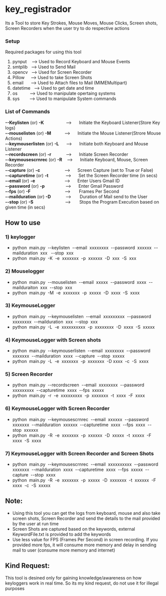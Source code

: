 # key_registrador
Its a Tool to store Key Strokes, Mouse Moves, Mouse Clicks, Screen shots, Screen Recorders when the user try to do respective actions
### Setup
Required packages for using this tool
1) pynput &nbsp;&nbsp; --> Used to Record Keyboard and Mouse Events
2) smtplib &nbsp;  --> Used to Send Mail
3) opencv&nbsp;&nbsp; --> Used for Screen Recorder
4) Pillow &nbsp; &nbsp; --> Used to take Screen Shots
5) email&nbsp; &nbsp; &nbsp; --> Used to Attach files to Mail (MIMEMultipart)
6) datetime&nbsp;&nbsp; --> Used to get date and time
7) os&nbsp; &nbsp; &nbsp; &nbsp; &nbsp;  --> Used to manipulate opertaing systems
8) sys&nbsp; &nbsp; &nbsp; &nbsp; --> Used to manipulate System commands
 
### List of Commands
**--Keylisten** (or) **-K**&nbsp; &nbsp; &nbsp; &nbsp; &nbsp; &nbsp; &nbsp; &nbsp; &nbsp; -->&nbsp; &nbsp; &nbsp; Initiate the Keyboard Listener(Store Key logs)<br/>
**--mouselisten** (or) **-M**&nbsp; &nbsp; &nbsp; &nbsp; &nbsp; &nbsp;-->&nbsp; &nbsp; &nbsp; Initiate the Mouse Listener(Strore Mouse Actions)<br/>
**--keymouserlisten** (or) **-L**&nbsp; &nbsp; &nbsp; -->&nbsp; &nbsp; &nbsp; Initiate both Keyboard and Mouse Listener<br/>
**--recordscreen** (or) **-r**&nbsp; &nbsp; &nbsp; &nbsp; &nbsp; &nbsp; -->&nbsp; &nbsp; &nbsp; Initiate Screen Recorder<br/>
**--keymousescrnrec** (or) **-R**&nbsp; &nbsp; -->&nbsp; &nbsp; &nbsp; Initiate Keyboard, Mouse, Screen Recorder<br/>
**--capture** (or) **-c**&nbsp; &nbsp; &nbsp; &nbsp; &nbsp; &nbsp; &nbsp; &nbsp; &nbsp; &nbsp; -->&nbsp; &nbsp; &nbsp; Screen Capture (set to True or False)<br/>
**--capturetime** (or) **-t**&nbsp; &nbsp; &nbsp; &nbsp; &nbsp; &nbsp; &nbsp; -->&nbsp; &nbsp; &nbsp; Set the Screen Recorder time (in secs)<br/>
**--email** (or) **-e**&nbsp; &nbsp; &nbsp; &nbsp; &nbsp; &nbsp; &nbsp; &nbsp; &nbsp; &nbsp; &nbsp; &nbsp; -->&nbsp; &nbsp; &nbsp; Enter Users Gmail ID<br/>
**--password** (or) **-p**&nbsp; &nbsp; &nbsp; &nbsp; &nbsp; &nbsp; &nbsp; &nbsp; &nbsp;-->&nbsp; &nbsp; &nbsp; Enter Gmail Password<br/>
**--fps** (or) **-F**&nbsp; &nbsp; &nbsp; &nbsp; &nbsp; &nbsp; &nbsp; &nbsp; &nbsp; &nbsp; &nbsp; &nbsp; &nbsp; &nbsp; --> &nbsp; &nbsp; &nbsp; Frames Per Second<br/>
**--mailduration** (or) **-D**&nbsp; &nbsp; &nbsp; &nbsp; &nbsp; &nbsp; --> &nbsp; &nbsp; &nbsp; Duration of Mail send to the User<br/>
**--stop** (or) **-S**&nbsp; &nbsp; &nbsp; &nbsp; &nbsp; &nbsp; &nbsp; &nbsp; &nbsp; &nbsp; &nbsp; &nbsp; &nbsp; --> &nbsp; &nbsp; &nbsp; Stops the Program Execution based on given time (in secs)<br/>

## How to use
### 1) keylogger
- python&nbsp; main.py&nbsp; --keylisten&nbsp; --email&nbsp; xxxxxxxx&nbsp; --password&nbsp; xxxxxx&nbsp; --mailduration&nbsp; xxx &nbsp; --stop&nbsp; xxx<br/>
- python&nbsp; main.py&nbsp; -K&nbsp; -e&nbsp; xxxxxxx&nbsp; -p&nbsp; xxxxxx&nbsp; -D&nbsp; xxx&nbsp; -S&nbsp; xxx<br/>

### 2) Mouselogger
- python&nbsp; main.py&nbsp; --mouselisten&nbsp; --email&nbsp; xxxxx&nbsp; --password&nbsp; xxxx&nbsp; --mailduraiton&nbsp; xxx&nbsp; --stop&nbsp; xxx<br/>
- python&nbsp; main.py&nbsp; -M&nbsp; -e&nbsp; xxxxxxx&nbsp; -p&nbsp; xxxxx&nbsp; -D&nbsp; xxxx&nbsp; -S&nbsp; xxxx<br/>

### 3) KeymouseLogger
- python&nbsp; main.py&nbsp; --keymouselisten&nbsp; --email&nbsp; xxxxxxxxx&nbsp; --password&nbsp; xxxxxxxx&nbsp; --mailduration&nbsp; xxx&nbsp; --stop&nbsp; xxx<br/>
- python&nbsp; main.py&nbsp; -L&nbsp; -e&nbsp; xxxxxxxxxx&nbsp; -p&nbsp; xxxxxxxx&nbsp; -D&nbsp; xxxx&nbsp; -S&nbsp; xxxxx<br/>
### 4) KeymouseLogger with Screen shots
- python&nbsp; main.py&nbsp; --keymouserlisten&nbsp; --email&nbsp; xxxxxxxx&nbsp; --password&nbsp; xxxxxxx&nbsp; --mailduration&nbsp; xxxx&nbsp; --capture&nbsp; --stop&nbsp; xxxxx<br/>
- python&nbsp; main.py&nbsp; -L&nbsp; -e&nbsp; xxxxxxx&nbsp; -p&nbsp; xxxxxxx&nbsp; -D xxxx&nbsp; -c&nbsp; -S&nbsp; xxxx<br/>

### 5) Screen Recorder
- python&nbsp; main.py&nbsp; --recordscreen&nbsp; --email&nbsp; xxxxxxxx&nbsp; --password&nbsp; xxxxxxxxx&nbsp; --capturetime&nbsp; xxxx&nbsp; --fps&nbsp; xxxxx<br/>
- python&nbsp; main.py&nbsp; -r&nbsp; -e&nbsp; xxxxxxxxx&nbsp; -p&nbsp; xxxxxxx&nbsp; -t&nbsp; xxxx&nbsp; -F&nbsp; xxxx<br/>

### 6) KeymouseLogger with Screen Recorder
- python&nbsp; main.py&nbsp; --keymousescrnrec&nbsp; --email&nbsp; xxxxxx&nbsp; --password&nbsp; xxxxxxx&nbsp; --mailduration&nbsp; xxxxxx&nbsp; --capturetime&nbsp; xxxx&nbsp; --fps&nbsp; xxxx&nbsp; --stop&nbsp; xxxxxx&nbsp;<br/>
- python&nbsp; main.py&nbsp; -R&nbsp; -e&nbsp; xxxxxxx&nbsp; -p&nbsp; xxxxxx&nbsp; -D&nbsp; xxxxx&nbsp; -t&nbsp; xxxxx&nbsp; -F&nbsp; xxxx&nbsp; -S&nbsp; xxxx<br/>

### 7) KeymouseLogger with Screen Recorder and Screen Shots
- python&nbsp; main.py&nbsp; --keymousescrnrec&nbsp; --email&nbsp; xxxxxxxxxx&nbsp; --password&nbsp; xxxxxxx&nbsp; --mailduration&nbsp; xxxx&nbsp; --capturetime&nbsp; xxxx&nbsp; --fps&nbsp; xxxxx&nbsp; --capture&nbsp; --stop&nbsp; xxxx<br/>
- python&nbsp; main.py&nbsp; -R&nbsp; -e&nbsp; xxxxxxx&nbsp; -p&nbsp; xxxxx&nbsp; -D&nbsp; xxxxxxx&nbsp; -t&nbsp; xxxxxx&nbsp; -F&nbsp; xxxx&nbsp; -c&nbsp; -S&nbsp; xxxxx<br/>

## Note:
- Using this tool you can get the logs from keyboard, mouse and also take screen shots, Screen Recorder and send the details to the mail provided by the user at run time<br/>
- Screen Shots are captured based on the keywords, external KeywordFile.txt is provided to add the keywords<br/>
- Use less value for FPS (Frames Per Second) in screen recording. If you provided more fps, it will consume more memory and delay in sending mail to user (consume more memory and internet)

## Kind Request:
This tool is desined only for gaining knowledge/awareness on how keyloggers work in real time. So its my kind request, do not use it for illegal purposes
